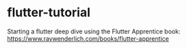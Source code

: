 # flutter-tutorial

Starting a flutter deep dive using the Flutter Apprentice book:
https://www.raywenderlich.com/books/flutter-apprentice
